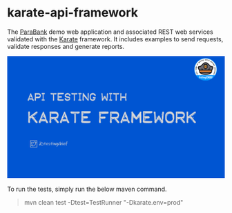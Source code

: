 # karate-api-framework
The [ParaBank](https://parabank.parasoft.com/parabank/index.htm) demo web application and associated REST web services validated with the [Karate](https://github.com/karatelabs/karate) framework. It includes examples to send requests, validate responses and generate reports.

![karate](https://github.com/testingchief/karate-api-framework/blob/main/src/test/resources/karate.png?raw=true)

To run the tests, simply run the below maven command.
> mvn clean test -Dtest=TestRunner "-Dkarate.env=prod"